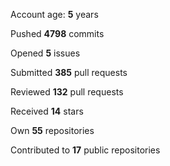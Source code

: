 Account age: **5** years

Pushed **4798** commits

Opened **5** issues

Submitted **385** pull requests

Reviewed **132** pull requests

Received **14** stars

Own **55** repositories

Contributed to **17** public repositories

